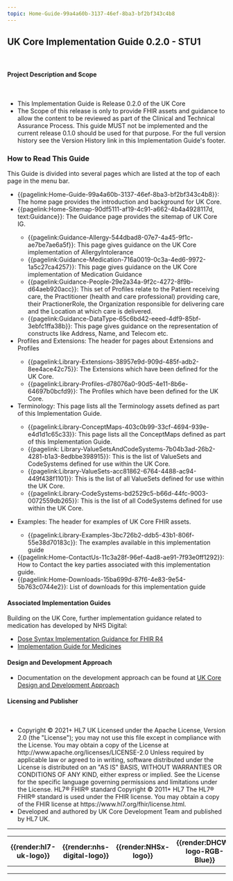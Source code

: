 ```yaml
---
topic: Home-Guide-99a4a60b-3137-46ef-8ba3-bf2bf343c4b8
---
```

## UK Core Implementation Guide 0.2.0 - STU1 ##



</br>
<div markdown="span" class="alert alert-warning" role="alert"><i class="fa fa-information"></i><h4> Project Description and Scope</h4></br>
<ul>
<li>This Implementation Guide is Release 0.2.0 of the UK Core
<li>The Scope of this release is only to provide FHIR assets and guidance to allow the content to be reviewed as part of the Clinical and Technical Assurance Process. This guide MUST not be implemented and the current release 0.1.0 should be used for that purpose. For the full version history see the  Version History link in this Implementation Guide's footer.

</li>
</ul>
  </div>



### How to Read This Guide ###

This Guide is divided into several pages which are listed at the top of each page in the menu bar.
<ul>
<li>{{pagelink:Home-Guide-99a4a60b-3137-46ef-8ba3-bf2bf343c4b8}}:  The home page provides the introduction and background for UK Core.</li>
<li>{{pagelink:Home-Sitemap-90df5111-af19-4c91-a662-4b4a4928117d, text:Guidance}}:  The Guidance page provides the sitemap of UK Core IG.</li>
<ul>
<li>{{pagelink:Guidance-Allergy-544dbad8-07e7-4a45-9f1c-ae7be7ae6a5f}}: This page gives guidance on the UK Core implementation of AllergyIntolerance</li>
<li>{{pagelink:Guidance-Medication-716a0019-0c3a-4ed6-9972-1a5c27ca4257}}: This page gives guidance on the UK Core implementation of Medication Guidance</li>
<li>{{pagelink:Guidance-People-29e2a34a-9f2c-4272-8f9b-d64aeb920acc}}: This set of Profiles relate to the Patient receiving care, the Practitioner (health and care professional) providing care, their PractionerRole, the Organization responsible for delivering care and the Location at which care is delivered.</li>
<li>{{pagelink:Guidance-DataType-65c6bd42-eeed-4df9-85bf-3ebfc1ffa38b}}: This page gives guidance on the representation of constructs like Address, Name, and Telecom etc.</li>
</ul>
<li>Profiles and Extensions: The  header for pages about Extensions and Profiles</li>
<ul>
  <li>{{pagelink:Library-Extensions-38957e9d-909d-485f-adb2-8ee4ace42c75}}: The Extensions which have been defined for the UK Core.</li>
  <li>{{pagelink:Library-Profiles-d78076a0-90d5-4e11-8b6e-64697b0bcfd9}}: The Profiles which have been defined for the UK Core.</li>
</ul>
<li>Terminology: This page lists all the Terminology assets defined as part of this Implementation Guide.</li>
<ul>
  <li>{{pagelink:Library-ConceptMaps-403c0b99-33cf-4694-939e-e4d1d1c65c33}}: This page lists all the ConceptMaps defined as part of this Implementation Guide.</li>
  <li>{{pagelink: Library-ValueSetsAndCodeSystems-7b04b3ad-26b2-4281-b1a3-8edbbe398915}}: This is the list of ValueSets and CodeSystems defined for use within the UK Core.</li>
<li>{{pagelink:Library-ValueSets-acc81862-6764-4488-ac94-449f438f1101}}: This is the list of all ValueSets defined for use within the UK Core.</li>
<li>{{pagelink:Library-CodeSystems-bd2529c5-b66d-44fc-9003-0072559db265}}: This is the list of all CodeSystems defined for use within the UK Core.</li>
</ul></li>
<ul>
</ul>
<li>Examples: The header for examples of UK Core FHIR assets.</li>
<ul>
  <li>{{pagelink:Library-Examples-3bc726b2-ddb5-43b1-806f-55e38d70183c}}: The examples available in this implementation guide</li>
</ul>
<li>{{pagelink:Home-ContactUs-11c3a28f-96ef-4ad8-ae91-7f93e0ff1292}}:  How to Contact the key parties associated with this implementation guide.</li>
<li>{{pagelink:Home-Downloads-15ba699d-87f6-4e83-9e54-5b763c0744e2}}:  List of downloads for this implementation guide</li>
</ul>

<div markdown="span" class="alert alert-warning" role="alert"><i class="fa fa-information"></i><h4> Associated Implementation Guides</h4>
Building on the UK Core, further implementation guidance related to medication has developed by NHS Digital:
<ul>
<li><a href="https://simplifier.net/guide/ukcoreimplementationguideformedicines/elementdosage?version=current" target="_blank">Dose Syntax Implementation Guidance for FHIR R4</a></li>
<li><a href="https://simplifier.net/guide/ukcoreimplementationguideformedicines/home?version=current" target="_blank">Implementation Guide for Medicines</a></li>
</div> 

<div markdown="span" class="alert alert-warning" role="alert"><i class="fa fa-information"></i><h4> Design and Development Approach</h4>
<ul>
<li>Documentation on the development approach can be found at <a href="https://simplifier.net/guide/hl7fhirukcoredesignanddevelopmentapproach?version=current">UK Core Design and Development Approach</a></li>
</ul>
</div>

<div markdown="span" class="alert alert-warning" role="alert"><i class="fa fa-information"></i><h4 id="I1">Licensing and Publisher</h4></br>
<ul>
<li> 
Copyright &#169; 2021+ HL7 UK Licensed under the Apache License, Version 2.0 (the &quot;License&quot;); you may not use this file except in compliance with the License. You may obtain a copy of the License at  http://www.apache.org/licenses/LICENSE-2.0 Unless required by applicable law or agreed to in writing, software distributed under the License is distributed on an &quot;AS IS&quot; BASIS, WITHOUT WARRANTIES OR CONDITIONS OF ANY KIND, either express or implied. See the License for the specific language governing permissions and limitations under the License. HL7&#174; FHIR&#174; standard Copyright &#169; 2011+ HL7 The HL7&#174; FHIR&#174; standard is used under the FHIR license. You may obtain a copy of the FHIR license at  https://www.hl7.org/fhir/license.html.
<li>
Developed and authored by UK Core Development Team and published by HL7 UK.
</ul>
</div> 

---

<table align="center">
  <tr>
    <th>{{render:hl7-uk-logo}}</th>
    <th>{{render:nhs-digital-logo}}</th>
    <th>{{render:NHSx-logo}}</th>
    <th>{{render:DHCW-logo-RGB-Blue}}</th>
    <th>{{render:INTEROpen-logo}}</th>
    <th>{{render:PRSB-logo}}</th>
  </tr>
</table>

---
